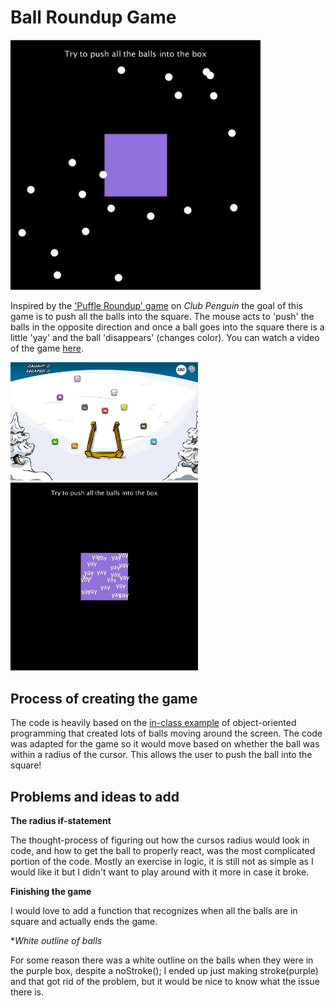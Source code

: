 # Ball Roundup Game
<img src="ballroundup.jpg" width="400" height="400">

Inspired by the ['Puffle Roundup' game](https://www.youtube.com/watch?v=1CJY_f6Bb98) on *Club Penguin* the goal of this game is to push all the balls into the square. The mouse acts to 'push' the balls in the opposite direction and once a ball goes into the square there is a little 'yay' and the ball 'disappears' (changes color).
You can watch a video of the game [here](https://youtu.be/jNPc2PBGi4E).

<img src="puffleroundup.jpg" width="300">
<img src="ballroundupyay.jpg" width="300">

## Process of creating the game

The code is heavily based on the [in-class example](https://github.com/michaelshiloh/simpleProcessingClassExample) of object-oriented programming that created lots of balls moving around the screen. The code was adapted for the game so it would move based on whether the ball was within a radius of the cursor. This allows the user to push the ball into the square!

## Problems and ideas to add

**The radius if-statement**

The thought-process of figuring out how the cursos radius would look in code, and how to get the ball to properly react, was the most complicated portion of the code. Mostly an exercise in logic, it is still not as simple as I would like it but I didn't want to play around with it more in case it broke. 

**Finishing the game**

I would love to add a function that recognizes when all the balls are in square and actually ends the game.

**White outline of balls*

For some reason there was a white outline on the balls when they were in the purple box, despite a noStroke(); I ended up just making stroke(purple) and that got rid of the problem, but it would be nice to know what the issue there is. 




